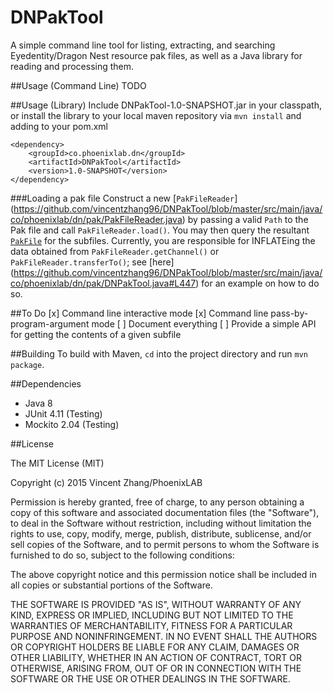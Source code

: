 DNPakTool
========

A simple command line tool for listing, extracting, and searching Eyedentity/Dragon Nest resource pak files, as well 
as a Java library for reading and processing them.

##Usage (Command Line)
TODO


##Usage (Library)
Include DNPakTool-1.0-SNAPSHOT.jar in your classpath, or install the library to your local maven repository 
via `mvn install` and adding to your pom.xml 
```
<dependency>
    <groupId>co.phoenixlab.dn</groupId>
    <artifactId>DNPakTool</artifactId>
    <version>1.0-SNAPSHOT</version>
</dependency>
```
###Loading a pak file
Construct a new [`PakFileReader`]
(https://github.com/vincentzhang96/DNPakTool/blob/master/src/main/java/co/phoenixlab/dn/pak/PakFileReader.java) 
 by passing a valid `Path` to the Pak file and call `PakFileReader.load()`. You may then query the resultant 
 [`PakFile`](https://github.com/vincentzhang96/DNPakTool/blob/master/src/main/java/co/phoenixlab/dn/pak/PakFile.java) 
 for the subfiles. Currently, you are responsible for INFLATEing the data obtained from `PakFileReader.getChannel()` 
 or `PakFileReader.transferTo()`; see [here]
 (https://github.com/vincentzhang96/DNPakTool/blob/master/src/main/java/co/phoenixlab/dn/pak/DNPakTool.java#L447) 
 for an example on how to do so.

##To Do
[x] Command line interactive mode
[x] Command line pass-by-program-argument mode
[ ] Document everything
[ ] Provide a simple API for getting the contents of a given subfile

##Building
To build with Maven, `cd` into the project directory and run `mvn package`.

##Dependencies
- Java 8
- JUnit 4.11 (Testing)
- Mockito 2.04 (Testing)

##License

The MIT License (MIT)

Copyright (c) 2015 Vincent Zhang/PhoenixLAB

Permission is hereby granted, free of charge, to any person obtaining a copy
of this software and associated documentation files (the "Software"), to deal
in the Software without restriction, including without limitation the rights
to use, copy, modify, merge, publish, distribute, sublicense, and/or sell
copies of the Software, and to permit persons to whom the Software is
furnished to do so, subject to the following conditions:

The above copyright notice and this permission notice shall be included in
all copies or substantial portions of the Software.

THE SOFTWARE IS PROVIDED "AS IS", WITHOUT WARRANTY OF ANY KIND, EXPRESS OR
IMPLIED, INCLUDING BUT NOT LIMITED TO THE WARRANTIES OF MERCHANTABILITY,
FITNESS FOR A PARTICULAR PURPOSE AND NONINFRINGEMENT. IN NO EVENT SHALL THE
AUTHORS OR COPYRIGHT HOLDERS BE LIABLE FOR ANY CLAIM, DAMAGES OR OTHER
LIABILITY, WHETHER IN AN ACTION OF CONTRACT, TORT OR OTHERWISE, ARISING FROM,
OUT OF OR IN CONNECTION WITH THE SOFTWARE OR THE USE OR OTHER DEALINGS IN
THE SOFTWARE.
